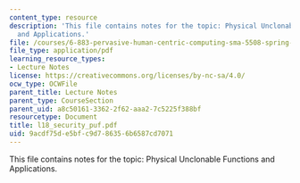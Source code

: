 ```yaml
---
content_type: resource
description: 'This file contains notes for the topic: Physical Unclonable Functions
  and Applications.'
file: /courses/6-883-pervasive-human-centric-computing-sma-5508-spring-2006/9acdf75de5bfc9d786356b6587cd7071_l18_security_puf.pdf
file_type: application/pdf
learning_resource_types:
- Lecture Notes
license: https://creativecommons.org/licenses/by-nc-sa/4.0/
ocw_type: OCWFile
parent_title: Lecture Notes
parent_type: CourseSection
parent_uid: a8c50161-3362-2f62-aaa2-7c5225f388bf
resourcetype: Document
title: l18_security_puf.pdf
uid: 9acdf75d-e5bf-c9d7-8635-6b6587cd7071
---
```

This file contains notes for the topic: Physical Unclonable Functions and Applications.
